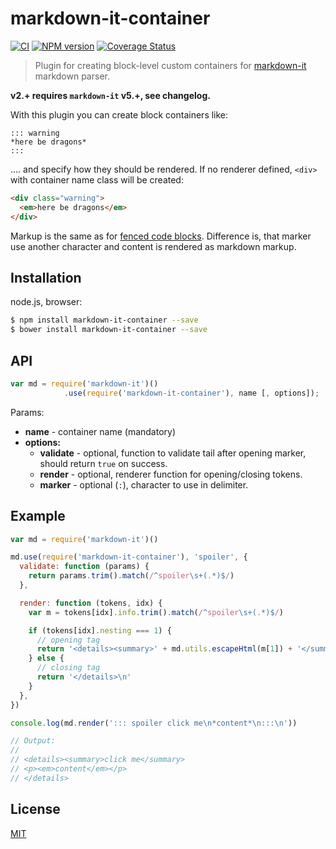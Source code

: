 # markdown-it-container

[![CI](https://github.com/markdown-it/markdown-it-container/actions/workflows/ci.yml/badge.svg)](https://github.com/markdown-it/markdown-it-container/actions/workflows/ci.yml)
[![NPM version](https://img.shields.io/npm/v/markdown-it-container.svg?style=flat)](https://www.npmjs.org/package/markdown-it-container)
[![Coverage Status](https://img.shields.io/coveralls/markdown-it/markdown-it-container/master.svg?style=flat)](https://coveralls.io/r/markdown-it/markdown-it-container?branch=master)

> Plugin for creating block-level custom containers for [markdown-it](https://github.com/markdown-it/markdown-it) markdown parser.

**v2.+ requires `markdown-it` v5.+, see changelog.**

With this plugin you can create block containers like:

```
::: warning
*here be dragons*
:::
```

.... and specify how they should be rendered. If no renderer defined, `<div>` with
container name class will be created:

```html
<div class="warning">
  <em>here be dragons</em>
</div>
```

Markup is the same as for [fenced code blocks](http://spec.commonmark.org/0.18/#fenced-code-blocks).
Difference is, that marker use another character and content is rendered as markdown markup.

## Installation

node.js, browser:

```bash
$ npm install markdown-it-container --save
$ bower install markdown-it-container --save
```

## API

```js
var md = require('markdown-it')()
            .use(require('markdown-it-container'), name [, options]);
```

Params:

- **name** - container name (mandatory)
- **options:**
  - **validate** - optional, function to validate tail after opening marker, should
    return `true` on success.
  - **render** - optional, renderer function for opening/closing tokens.
  - **marker** - optional (`:`), character to use in delimiter.

## Example

```js
var md = require('markdown-it')()

md.use(require('markdown-it-container'), 'spoiler', {
  validate: function (params) {
    return params.trim().match(/^spoiler\s+(.*)$/)
  },

  render: function (tokens, idx) {
    var m = tokens[idx].info.trim().match(/^spoiler\s+(.*)$/)

    if (tokens[idx].nesting === 1) {
      // opening tag
      return '<details><summary>' + md.utils.escapeHtml(m[1]) + '</summary>\n'
    } else {
      // closing tag
      return '</details>\n'
    }
  },
})

console.log(md.render('::: spoiler click me\n*content*\n:::\n'))

// Output:
//
// <details><summary>click me</summary>
// <p><em>content</em></p>
// </details>
```

## License

[MIT](https://github.com/markdown-it/markdown-it-container/blob/master/LICENSE)

